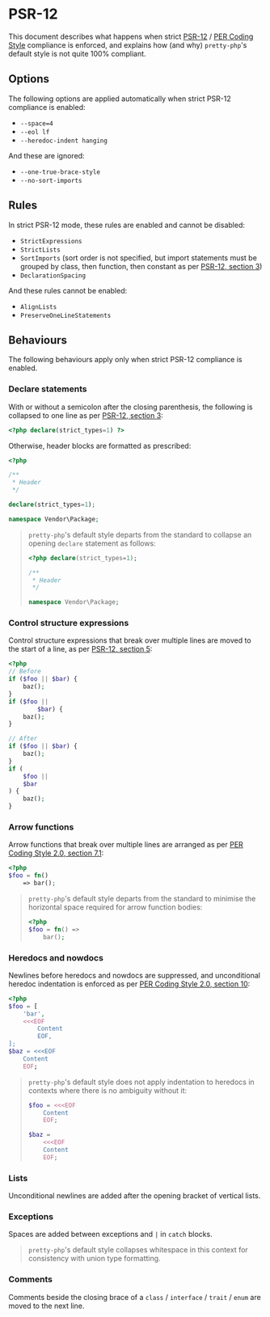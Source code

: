 # PSR-12

This document describes what happens when strict [PSR-12] / [PER Coding Style]
compliance is enforced, and explains how (and why) `pretty-php`'s default style
is not quite 100% compliant.

## Options

The following options are applied automatically when strict PSR-12 compliance is
enabled:

- `--space=4`
- `--eol lf`
- `--heredoc-indent hanging`

And these are ignored:

- `--one-true-brace-style`
- `--no-sort-imports`

## Rules

In strict PSR-12 mode, these rules are enabled and cannot be disabled:

- `StrictExpressions`
- `StrictLists`
- `SortImports` (sort order is not specified, but import statements must be
  grouped by class, then function, then constant as per [PSR-12, section 3])
- `DeclarationSpacing`

And these rules cannot be enabled:

- `AlignLists`
- `PreserveOneLineStatements`

## Behaviours

The following behaviours apply only when strict PSR-12 compliance is enabled.

### Declare statements

With or without a semicolon after the closing parenthesis, the following is
collapsed to one line as per [PSR-12, section 3]:

```php
<?php declare(strict_types=1) ?>
```

Otherwise, header blocks are formatted as prescribed:

```php
<?php

/**
 * Header
 */

declare(strict_types=1);

namespace Vendor\Package;
```

> `pretty-php`'s default style departs from the standard to collapse an opening
> `declare` statement as follows:
>
> ```php
> <?php declare(strict_types=1);
>
> /**
>  * Header
>  */
>
> namespace Vendor\Package;
> ```

### Control structure expressions

Control structure expressions that break over multiple lines are moved to the
start of a line, as per [PSR-12, section 5]:

```php
<?php
// Before
if ($foo || $bar) {
    baz();
}
if ($foo ||
        $bar) {
    baz();
}

// After
if ($foo || $bar) {
    baz();
}
if (
    $foo ||
    $bar
) {
    baz();
}
```

### Arrow functions

Arrow functions that break over multiple lines are arranged as per [PER Coding
Style 2.0, section 7.1]:

```php
<?php
$foo = fn()
    => bar();
```

> `pretty-php`'s default style departs from the standard to minimise the
> horizontal space required for arrow function bodies:
>
> ```php
> <?php
> $foo = fn() =>
>     bar();
> ```

### Heredocs and nowdocs

Newlines before heredocs and nowdocs are suppressed, and unconditional heredoc
indentation is enforced as per [PER Coding Style 2.0, section 10]:

```php
<?php
$foo = [
    'bar',
    <<<EOF
        Content
        EOF,
];
$baz = <<<EOF
    Content
    EOF;
```

> `pretty-php`'s default style does not apply indentation to heredocs in
> contexts where there is no ambiguity without it:
>
> ```php
> $foo = <<<EOF
>     Content
>     EOF;
>
> $baz =
>     <<<EOF
>     Content
>     EOF;
> ```

### Lists

Unconditional newlines are added after the opening bracket of vertical lists.

### Exceptions

Spaces are added between exceptions and `|` in `catch` blocks.

> `pretty-php`'s default style collapses whitespace in this context for
> consistency with union type formatting.

### Comments

Comments beside the closing brace of a `class` / `interface` / `trait` / `enum`
are moved to the next line.

[PSR-12]: https://www.php-fig.org/psr/psr-12/
[PSR-12, section 3]:
  https://www.php-fig.org/psr/psr-12/#3-declare-statements-namespace-and-import-statements
[PSR-12, section 5]: https://www.php-fig.org/psr/psr-12/#5-control-structures
[PER Coding Style]: https://www.php-fig.org/per/coding-style/
[PER Coding Style 2.0, section 7.1]:
  https://www.php-fig.org/per/coding-style/#71-short-closures
[PER Coding Style 2.0, section 10]:
  https://www.php-fig.org/per/coding-style/#10-heredoc-and-nowdoc
